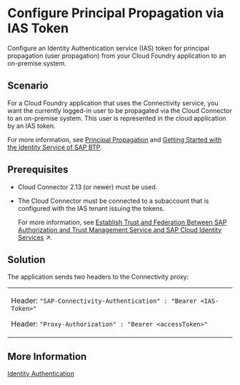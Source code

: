<!-- loio47a3cff4f33a4a0f9af1b0d6677a9e6e -->

# Configure Principal Propagation via IAS Token

Configure an Identity Authentication service \(IAS\) token for principal propagation \(user propagation\) from your Cloud Foundry application to an on-premise system.



## Scenario

For a Cloud Foundry application that uses the Connectivity service, you want the currently logged-in user to be propagated via the Cloud Connector to an on-premise system. This user is represented in the cloud application by an IAS token.

For more information, see [Principal Propagation](principal-propagation-e2cbb48.md) and [Getting Started with the Identity Service of SAP BTP](https://help.sap.com/viewer/6d6d63354d1242d185ab4830fc04feb1/Cloud/en-US/066bda825cb148629aa1934b770eb4ed.html).



## Prerequisites

-   Cloud Connector 2.13 \(or newer\) must be used.
-   The Cloud Connector must be connected to a subaccount that is configured with the IAS tenant issuing the tokens.

    For more information, see [Establish Trust and Federation Between SAP Authorization and Trust Management Service and SAP Cloud Identity Services](https://help.sap.com/viewer/65de2977205c403bbc107264b8eccf4b/Cloud/en-US/161f8f0cfac64c4fa2d973bc5f08a894.html "Use your SAP Cloud Identity Services tenant as an identity provider or a proxy to your own identity provider hosting your business users. This method avoids the upload and download of SAML meta data by using Open ID Connect (OIDC) to establish trust.") :arrow_upper_right:.




## Solution

The application sends two headers to the Connectivity proxy:


<table>
<tr>
<td valign="top">

Header: `"SAP-Connectivity-Authentication" : "Bearer <IAS-Token>"`

Header: `"Proxy-Authorization" : "Bearer <accessToken>"`

</td>
</tr>
</table>



## More Information

[Identity Authentication](https://help.sap.com/viewer/6d6d63354d1242d185ab4830fc04feb1/Cloud/en-US/d17a116432d24470930ebea41977a888.html)

